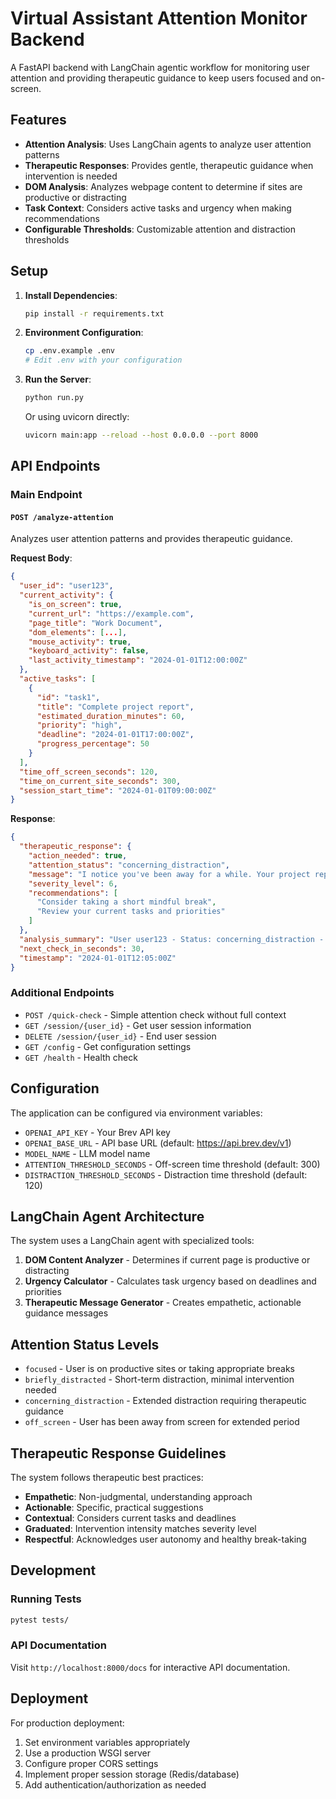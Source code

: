 # Virtual Assistant Attention Monitor Backend

A FastAPI backend with LangChain agentic workflow for monitoring user attention and providing therapeutic guidance to keep users focused and on-screen.

## Features

- **Attention Analysis**: Uses LangChain agents to analyze user attention patterns
- **Therapeutic Responses**: Provides gentle, therapeutic guidance when intervention is needed
- **DOM Analysis**: Analyzes webpage content to determine if sites are productive or distracting
- **Task Context**: Considers active tasks and urgency when making recommendations
- **Configurable Thresholds**: Customizable attention and distraction thresholds

## Setup

1. **Install Dependencies**:
   ```bash
   pip install -r requirements.txt
   ```

2. **Environment Configuration**:
   ```bash
   cp .env.example .env
   # Edit .env with your configuration
   ```

3. **Run the Server**:
   ```bash
   python run.py
   ```
   
   Or using uvicorn directly:
   ```bash
   uvicorn main:app --reload --host 0.0.0.0 --port 8000
   ```

## API Endpoints

### Main Endpoint

#### `POST /analyze-attention`
Analyzes user attention patterns and provides therapeutic guidance.

**Request Body**:
```json
{
  "user_id": "user123",
  "current_activity": {
    "is_on_screen": true,
    "current_url": "https://example.com",
    "page_title": "Work Document",
    "dom_elements": [...],
    "mouse_activity": true,
    "keyboard_activity": false,
    "last_activity_timestamp": "2024-01-01T12:00:00Z"
  },
  "active_tasks": [
    {
      "id": "task1",
      "title": "Complete project report",
      "estimated_duration_minutes": 60,
      "priority": "high",
      "deadline": "2024-01-01T17:00:00Z",
      "progress_percentage": 50
    }
  ],
  "time_off_screen_seconds": 120,
  "time_on_current_site_seconds": 300,
  "session_start_time": "2024-01-01T09:00:00Z"
}
```

**Response**:
```json
{
  "therapeutic_response": {
    "action_needed": true,
    "attention_status": "concerning_distraction",
    "message": "I notice you've been away for a while. Your project report deadline is approaching - would you like to take a moment to refocus?",
    "severity_level": 6,
    "recommendations": [
      "Consider taking a short mindful break",
      "Review your current tasks and priorities"
    ]
  },
  "analysis_summary": "User user123 - Status: concerning_distraction - Intervention provided (severity: 6/10)",
  "next_check_in_seconds": 30,
  "timestamp": "2024-01-01T12:05:00Z"
}
```

### Additional Endpoints

- `POST /quick-check` - Simple attention check without full context
- `GET /session/{user_id}` - Get user session information
- `DELETE /session/{user_id}` - End user session
- `GET /config` - Get configuration settings
- `GET /health` - Health check

## Configuration

The application can be configured via environment variables:

- `OPENAI_API_KEY` - Your Brev API key
- `OPENAI_BASE_URL` - API base URL (default: https://api.brev.dev/v1)
- `MODEL_NAME` - LLM model name
- `ATTENTION_THRESHOLD_SECONDS` - Off-screen time threshold (default: 300)
- `DISTRACTION_THRESHOLD_SECONDS` - Distraction time threshold (default: 120)

## LangChain Agent Architecture

The system uses a LangChain agent with specialized tools:

1. **DOM Content Analyzer** - Determines if current page is productive or distracting
2. **Urgency Calculator** - Calculates task urgency based on deadlines and priorities  
3. **Therapeutic Message Generator** - Creates empathetic, actionable guidance messages

## Attention Status Levels

- `focused` - User is on productive sites or taking appropriate breaks
- `briefly_distracted` - Short-term distraction, minimal intervention needed
- `concerning_distraction` - Extended distraction requiring therapeutic guidance
- `off_screen` - User has been away from screen for extended period

## Therapeutic Response Guidelines

The system follows therapeutic best practices:

- **Empathetic**: Non-judgmental, understanding approach
- **Actionable**: Specific, practical suggestions
- **Contextual**: Considers current tasks and deadlines
- **Graduated**: Intervention intensity matches severity level
- **Respectful**: Acknowledges user autonomy and healthy break-taking

## Development

### Running Tests
```bash
pytest tests/
```

### API Documentation
Visit `http://localhost:8000/docs` for interactive API documentation.

## Deployment

For production deployment:

1. Set environment variables appropriately
2. Use a production WSGI server
3. Configure proper CORS settings
4. Implement proper session storage (Redis/database)
5. Add authentication/authorization as needed 